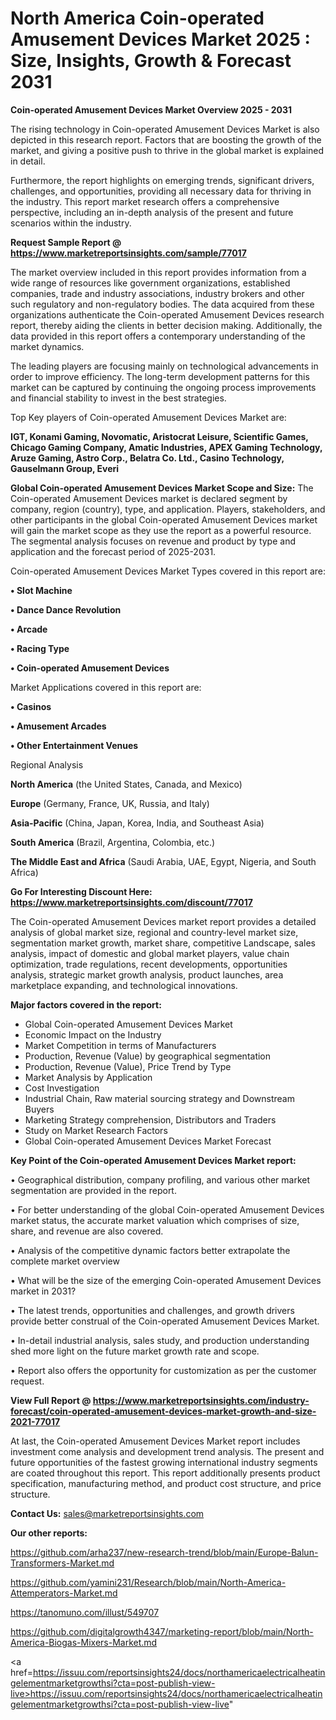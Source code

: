 # North America Coin-operated Amusement Devices Market 2025 : Size, Insights, Growth & Forecast 2031

<Strong> Coin-operated Amusement Devices Market Overview 2025 - 2031</strong>

The rising technology in Coin-operated Amusement Devices Market is also depicted in this research report. Factors that are boosting the growth of the market, and giving a positive push to thrive in the global market is explained in detail.

Furthermore, the report highlights on emerging trends, significant drivers, challenges, and opportunities, providing all necessary data for thriving in the industry. This report market research offers a comprehensive perspective, including an in-depth analysis of the present and future scenarios within the industry.

<strong>Request Sample Report @ <a href=https://www.marketreportsinsights.com/sample/77017>https://www.marketreportsinsights.com/sample/77017</a></strong>

The market overview included in this report provides information from a wide range of resources like government organizations, established companies, trade and industry associations, industry brokers and other such regulatory and non-regulatory bodies. The data acquired from these organizations authenticate the Coin-operated Amusement Devices research report, thereby aiding the clients in better decision making. Additionally, the data provided in this report offers a contemporary understanding of the market dynamics.

The leading players are focusing mainly on technological advancements in order to improve efficiency. The long-term development patterns for this market can be captured by continuing the ongoing process improvements and financial stability to invest in the best strategies.

Top Key players of Coin-operated Amusement Devices Market are:

<strong>IGT, Konami Gaming, Novomatic, Aristocrat Leisure, Scientific Games, Chicago Gaming Company, Amatic Industries, APEX Gaming Technology, Aruze Gaming, Astro Corp., Belatra Co. Ltd., Casino Technology, Gauselmann Group, Everi</strong>

<strong><b>Global Coin-operated Amusement Devices Market Scope and Size:</b></strong>
The Coin-operated Amusement Devices market is declared segment by company, region (country), type, and application. Players, stakeholders, and other participants in the global Coin-operated Amusement Devices market will gain the market scope as they use the report as a powerful resource. The segmental analysis focuses on revenue and product by type and application and the forecast period of 2025-2031.

Coin-operated Amusement Devices Market Types covered in this report are:

<strong>• Slot Machine

• Dance Dance Revolution

• Arcade

• Racing Type

• Coin-operated Amusement Devices</strong>

Market Applications covered in this report are:

<strong>• Casinos

• Amusement Arcades

• Other Entertainment Venues</strong> 

Regional Analysis

<strong>North America</strong> (the United States, Canada, and Mexico)

<strong>Europe</strong> (Germany, France, UK, Russia, and Italy)

<strong>Asia-Pacific</strong> (China, Japan, Korea, India, and Southeast Asia)

<strong>South America</strong> (Brazil, Argentina, Colombia, etc.)

<strong>The Middle East and Africa</strong> (Saudi Arabia, UAE, Egypt, Nigeria, and South Africa)

<strong>Go For Interesting Discount Here: <a href=https://www.marketreportsinsights.com/discount/77017>https://www.marketreportsinsights.com/discount/77017</a></strong>

The Coin-operated Amusement Devices market report provides a detailed analysis of global market size, regional and country-level market size, segmentation market growth, market share, competitive Landscape, sales analysis, impact of domestic and global market players, value chain optimization, trade regulations, recent developments, opportunities analysis, strategic market growth analysis, product launches, area marketplace expanding, and technological innovations.

<strong><b>Major factors covered in the report:</b></strong>
<ul>
  <li>Global Coin-operated Amusement Devices Market </li>
  <li>Economic Impact on the Industry</li>
  <li>Market Competition in terms of Manufacturers</li>
  <li>Production, Revenue (Value) by geographical segmentation</li>
  <li>Production, Revenue (Value), Price Trend by Type</li>
  <li>Market Analysis by Application</li>
  <li>Cost Investigation</li>
  <li>Industrial Chain, Raw material sourcing strategy and Downstream Buyers</li>
  <li>Marketing Strategy comprehension, Distributors and Traders</li>
  <li>Study on Market Research Factors</li>
  <li>Global Coin-operated Amusement Devices Market Forecast</li>
</ul>

<strong><b>Key Point of the Coin-operated Amusement Devices Market report:</b></strong>

• Geographical distribution, company profiling, and various other market segmentation are provided in the report.

• For better understanding of the global Coin-operated Amusement Devices market status, the accurate market valuation which comprises of size, share, and revenue are also covered.

• Analysis of the competitive dynamic factors better extrapolate the complete market overview

• What will be the size of the emerging Coin-operated Amusement Devices market in 2031?

• The latest trends, opportunities and challenges, and growth drivers provide better construal of the Coin-operated Amusement Devices Market.

• In-detail industrial analysis, sales study, and production understanding shed more light on the future market growth rate and scope.

• Report also offers the opportunity for customization as per the customer request.

<strong><b>View Full Report @ <a href=https://www.marketreportsinsights.com/industry-forecast/coin-operated-amusement-devices-market-growth-and-size-2021-77017>https://www.marketreportsinsights.com/industry-forecast/coin-operated-amusement-devices-market-growth-and-size-2021-77017</a></b></strong>


At last, the Coin-operated Amusement Devices Market report includes investment come analysis and development trend analysis. The present and future opportunities of the fastest growing international industry segments are coated throughout this report. This report additionally presents product specification, manufacturing method, and product cost structure, and price structure.

<strong>Contact Us:</strong>
sales@marketreportsinsights.com

<strong>Our other reports:</strong>

<a href=https://github.com/arha237/new-research-trend/blob/main/Europe-Balun-Transformers-Market.md>https://github.com/arha237/new-research-trend/blob/main/Europe-Balun-Transformers-Market.md</a>

<a href=https://github.com/yamini231/Research/blob/main/North-America-Attemperators-Market.md>https://github.com/yamini231/Research/blob/main/North-America-Attemperators-Market.md</a>

<a href=https://tanomuno.com/illust/549707>https://tanomuno.com/illust/549707</a>

<a href=https://github.com/digitalgrowth4347/marketing-report/blob/main/North-America-Biogas-Mixers-Market.md>https://github.com/digitalgrowth4347/marketing-report/blob/main/North-America-Biogas-Mixers-Market.md</a>

<a href=https://issuu.com/reportsinsights24/docs/northamericaelectricalheatingelementmarketgrowthsi?cta=post-publish-view-live>https://issuu.com/reportsinsights24/docs/northamericaelectricalheatingelementmarketgrowthsi?cta=post-publish-view-live</a>"
